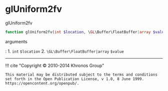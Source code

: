 # glUniform2fv
glUniform2fv

```php
function glUniform2fv(int $location, \GL\Buffer\FloatBuffer|array $value) : void
```



arguments

:    1. `int` `$location` 
    2. `\GL\Buffer\FloatBuffer|array` `$value` 



---
     

!!! cite "Copyright © 2010-2014 Khronos Group"

    This material may be distributed subject to the terms and conditions set forth in the Open Publication License, v 1.0, 8 June 1999. https://opencontent.org/openpub/.